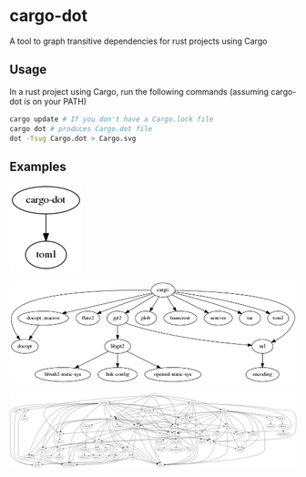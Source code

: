 cargo-dot
=========

A tool to graph transitive dependencies for rust projects using Cargo

Usage
-----
In a rust project using Cargo, run the following commands (assuming
cargo-dot is on your PATH)
```sh
cargo update # If you don't have a Cargo.lock file
cargo dot # produces Cargo.dot file
dot -Tsvg Cargo.dot > Cargo.svg
```

Examples
--------
![cargo-dot dependencies](etc/cargo-dot.png)

![cargo dependencies](etc/cargo.png)

![servo dependencies](etc/servo.png)
